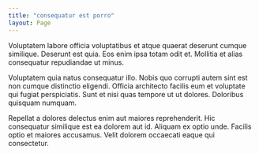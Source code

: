 ```yaml
---
title: "consequatur est porro"
layout: Page
---
```

Voluptatem labore officia voluptatibus et atque quaerat deserunt cumque similique. Deserunt est quia. Eos enim ipsa totam odit et. Mollitia et alias consequatur repudiandae ut minus.
 Voluptatem quia natus consequatur illo. Nobis quo corrupti autem sint est non cumque distinctio eligendi. Officia architecto facilis eum et voluptate qui fugiat perspiciatis. Sunt et nisi quas tempore ut ut dolores. Doloribus quisquam numquam.
 Repellat a dolores delectus enim aut maiores reprehenderit. Hic consequatur similique est ea dolorem aut id. Aliquam ex optio unde. Facilis optio et maiores accusamus. Velit dolorem occaecati eaque qui consectetur.
